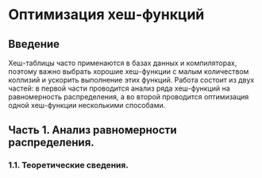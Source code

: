 # Оптимизация хеш-функций
## Введение
Хеш-таблицы часто применаются в базах данных и компиляторах, поэтому важно выбрать хорошие хеш-функции с малым количеством коллизий и ускорить выполнение этих функций.
Работа состоит из двух частей: в первой части проводится анализ ряда хеш-функций на равномерность распределения, 
а во второй проводится оптимизация одной хеш-функции несколькими способами.

## Часть 1. Анализ равномерности распределения.

### 1.1. Теоретические сведения.
